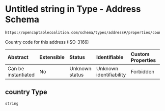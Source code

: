 # Untitled string in Type - Address Schema

```txt
https://opencaptablecoalition.com/schema/types/address#/properties/country
```

Country code for this address (ISO-3166)

| Abstract            | Extensible | Status         | Identifiable            | Custom Properties | Additional Properties | Access Restrictions | Defined In                                                                            |
| :------------------ | :--------- | :------------- | :---------------------- | :---------------- | :-------------------- | :------------------ | :------------------------------------------------------------------------------------ |
| Can be instantiated | No         | Unknown status | Unknown identifiability | Forbidden         | Allowed               | none                | [Address.schema.json*](../../schema/types/Address.schema.json "open original schema") |

## country Type

`string`
